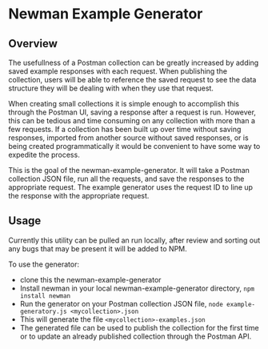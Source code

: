 # Newman Example Generator

## Overview

The usefullness of a Postman collection can be greatly increased by adding saved example responses with each request. When publishing the collection, users will be able to reference the saved request to see the data structure they will be dealing with when they use that request. 

When creating small collections it is simple enough to accomplish this through the Postman UI, saving a response after a request is run. However, this can be tedious and time consuming on any collection with more than a few requests. If a collection has been built up over time without saving responses, imported from another source without saved responses, or is being created programmatically it would be convenient to have some way to expedite the process. 

This is the goal of the newman-example-generator. It will take a Postman collection JSON file, run all the requests, and save the responses to the appropriate request. The example generator uses the request ID to line up the response with the appropriate request. 

## Usage

Currently this utility can be pulled an run locally, after review and sorting out any bugs that may be present it will be added to NPM. 

To use the generator:

- clone this the newman-example-generator
- Install newman in your local newman-example-generator directory, `npm install newman` 
- Run the generator on your Postman collection JSON file, `node example-generatory.js <mycollection>.json`
- This will generate the file `<mycollection>-examples.json`
- The generated file can be used to publish the collection for the first time or to update an already published collection through the Postman API. 
